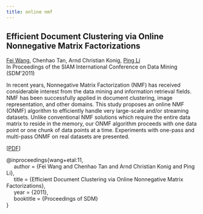 ```yaml
---
title: online nmf
---
```


## Efficient Document Clustering via Online Nonnegative Matrix Factorizations       
[Fei Wang][fei_wang], Chenhao Tan, Arnd Christian Konig, [Ping Li][ping_li]      
In Proceedings of the SIAM International Conference on Data Mining (SDM'2011)

In recent years, Nonnegative Matrix Factorization (NMF) has received considerable interest from the data mining and information retrieval fields. NMF has been successfully applied in document clustering, image representation, and other domains. This study proposes an online NMF (ONMF) algorithm to efficiently handle very large-scale and/or streaming datasets. Unlike conventional NMF solutions which require the entire data matrix to reside in the memory, our ONMF algorithm proceeds with one data point or one chunk of data points at a time. Experiments with one-pass and multi-pass ONMF on real datasets are presented.

[[PDF][sdm11_paper]]

@inproceedings{wang+etal:11,  
&nbsp;&nbsp;&nbsp;&nbsp;
  author = {Fei Wang and Chenhao Tan and Arnd Christian Konig and Ping Li},     
&nbsp;&nbsp;&nbsp;&nbsp;
  title = {Efficient Document Clustering via Online Nonnegative Matrix Factorizations},     
&nbsp;&nbsp;&nbsp;&nbsp;
  year = {2011},   
&nbsp;&nbsp;&nbsp;&nbsp;
  booktitle = {Proceedings of SDM}   
}

[sdm11_paper]: /pubs/online-NMF.pdf
[//]: <> (links for collaborators)
[claire_cardie]: http://www.cs.cornell.edu/home/cardie/
[ed_chi]: http://www-users.cs.umn.edu/~echi/
[eunsol_choi]: http://homes.cs.washington.edu/~eunsol/home.html
[cristian_danescu_niculescu_mizil]: http://www.mpi-sws.org/~cristian/
[evgeniy_gabrilovich]: http://www.cs.technion.ac.il/~gabr/
[david_huffaker]: http://www.davehuffaker.com
[bobby_kleinberg]: http://www.cs.cornell.edu/~rdk
[jon_kleinberg]: http://www.cs.cornell.edu/home/kleinber
[gueorgi_kossinets]: https://sites.google.com/site/gkossinets/
[lillian_lee]: http://www.cs.cornell.edu/home/llee
[tao_lei]: http://people.csail.mit.edu/taolei/
[ping_li]: http://www.stat.cornell.edu/~li/
[bin_lu]: http://sites.google.com/site/lubin2010/
[michael_macy]: http://www.soc.cornell.edu/faculty/macy.html
[bo_pang]: https://sites.google.com/site/bopang42/
[daniel_romero]: http://www.dromero.org/
[alex_smola]: alex.smola.org
[jimeng_sun]: http://www.sunlab.org/
[jie_tang]: http://keg.cs.tsinghua.edu.cn/persons/johan_ugander
[johan_ugander]: http://people.cam.cornell.edu/~jugander/
[fei_wang]: http://sites.google.com/site/feiwang03/
[shaomei_wu]: http://www.cs.cornell.edu/~sw475/
[ming_zhou]: http://research.microsoft.com/en-us/people/mingzhou
[gs_profile]:http://scholar.google.com/citations?user=KGMaP18AAAAJ&hl=en
